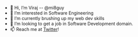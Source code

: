 - 👋 Hi, I’m Viraj -- @mi8guy
- 👀 I’m interested in Software Engineering
- 🌱 I’m currently brushing up my web dev skills
- 💞️ I’m looking to get a job in Software Development domain.
- 📫 Reach me at [Twitter](https://twitter.com/mi8guy)!

<!---
mi8guy/mi8guy is a ✨ special ✨ repository because its `README.md` (this file) appears on your GitHub profile.
You can click the Preview link to take a look at your changes.
--->
